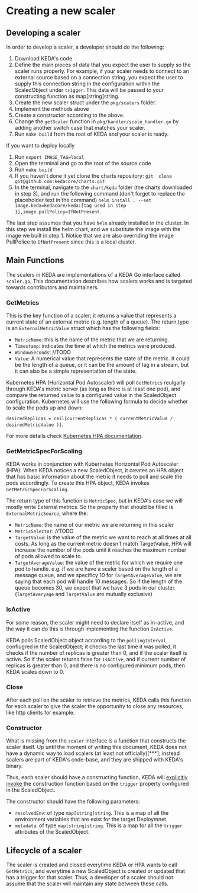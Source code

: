 # Creating a new scaler

## Developing a scaler

In order to develop a scaler, a developer should do the following:

1. Download KEDA's code
1. Define the main pieces of data that you expect the user to supply so the scaler runs properly. For example, if your scaler needs to connect to an external source based on a connection string, you expect the user to supply this connection string in the configuration within the ScaledObject under `trigger`. This data will be passed to your constructing function as map[string]string.
1. Create the new scaler struct under the `pkg/scalers` folder.
1. Implement the methods above
1. Create a constructor according to the above.
1. Change the `getScaler` function in `pkg/handler/scale_handler.go` by adding another switch case that matches your scaler.
1. Run `make build` from the root of KEDA and your scaler is ready.

If you want to deploy locally

1. Run `export IMAGE_TAG=local`
1. Open the terminal and go to the root of the source code
1. Run `make build`
1. If you haven't done it yet clone the charts repository: `git  clone git@github.com:kedacore/charts.git`
1. In the terminal, navigate to the `chart/keda` folder (the charts downloaded in step 3), and run the following command (don't forget to replace the placeholder text in the command) `helm install . --set image.keda=kedacore/keda:[tag used in step 1],image.pullPolicy=IfNotPresent`.

The last step assumes that you have `helm` already installed in the cluster. In this step we install the helm chart, and we substitute the image with the image we built in step 1. Notice that we are also overriding the image PullPolice to `IfNotPresent` since this is a local cluster.

## Main Functions

The scalers in KEDA are implementations of a KEDA Go interface called `scaler.go`.  This documentation describes how scalers works and is targeted towards contributors and maintainers.

### GetMetrics

This is the key function of a scaler; it returns a value that represents a current state of an external metric (e.g. length of a queue). The return type is an `ExternalMetricValue` struct which has the following fields:

- `MetricName`: this is the name of the metric that we are returning.
- `Timestamp`: indicates the time at which the metrics were produced.
- `WindowSeconds`: //TODO 
- `Value`: A numerical value that represents the state of the metric. It could be the length of a queue, or it can be the amount of lag in a stream, but it can also be a simple representation of the state.

Kubernetes HPA (Horizontal Pod Autoscaler) will poll `GetMetrics` reulgarly through KEDA's metric server (as long as there is at least one pod), and compare the returned value to a configured value in the ScaledObject configuration. Kubernetes will use the following formula to decide whether to scale the pods up and down:  

`desiredReplicas = ceil[currentReplicas * ( currentMetricValue / desiredMetricValue )]`.

For more details check [Kubernetes HPA documentation](https://kubernetes.io/docs/tasks/run-application/horizontal-pod-autoscale/).

### GetMetricSpecForScaling

KEDA works in conjunction with Kubernetes Horizontal Pod Autoscaler (HPA). When KEDA notices a new ScaledObject, it creates an HPA object that has basic information about the metric it needs to poll and scale the pods accordingly. To create this HPA object, KEDA invokes `GetMetricSpecForScaling`.

The return type of this function is `MetricSpec`, but in KEDA's case we will mostly write External metrics. So the property that should be filled is `ExternalMetricSource`, where the:

- `MetricName`: the name of our metric we are returning in this scaler
- `MetricSelector`: //TODO
- `TargetValue`: is the value of the metric we want to reach at all times at all costs. As long as the current metric doesn't match TargetValue, HPA will increase the number of the pods until it reaches the maximum number of pods allowed to scale to.
- `TargetAverageValue`: the value of the metric for which we require one pod to handle. e.g. if we are have a scaler based on the length of a message queue, and we specificy 10 for `TargetAverageValue`, we are saying that each pod will handle 10 messages. So if the length of the queue becomes 30, we expect that we have 3 pods in our cluster. (`TargetAveryage` and `TargetValue` are mutually exclusive)

### IsActive

For some reason, the scaler might need to declare itself as in-active, and the way it can do this is through implementing the function `IsActive`. 

KEDA polls ScaledObject object according to the `pollingInterval` confiugred in the ScaledObject; it checks the last time it was polled, it checks if the number of replicas is greater than 0, and if the scaler itself is active. So if the scaler returns false for `IsActive`, and if current number of replicas is greater than 0, and there is no configured minimum pods, then KEDA scales down to 0.

### Close

After each poll on the scaler to retrieve the metrics, KEDA calls this function for each scaler to give the scaler the opportunity to close any resources, like http clients for example.

### Constructor

What is missing from the `scaler` interface is a function that constructs the scaler itself. Up until the moment of writing this document, KEDA does not have a dynamic way to load scalers (at least not officially)[***]; instead scalers are part of KEDA's code-base, and they are shipped with KEDA's binary. 

Thus, each scaler should have a constructing function, KEDA will [explicitly invoke](https://github.com/kedacore/keda/blob/4d0cf5ef09ef348cf3a158634910f00741ae5258/pkg/handler/scale_handler.go#L565) the construction function based on the `trigger` property configured in the ScaledObject.

The constructor should have the following parameters:

- `resolvedEnv`: of type `map[string]string`. This is a map of all the environment variables that are exist for the target Deploymnet.
- `metadata`: of type `map[string]string`. This is a map for all the `trigger` attributes of the ScaledObject.

## Lifecycle of a scaler

The scaler is created and closed everytime KEDA or HPA wants to call `GetMetrics`, and everytime a new ScaledObject is created or updated that has a trigger for that scaler. Thus, a developer of a scaler should not assume that the scaler will maintain any state between these calls.
